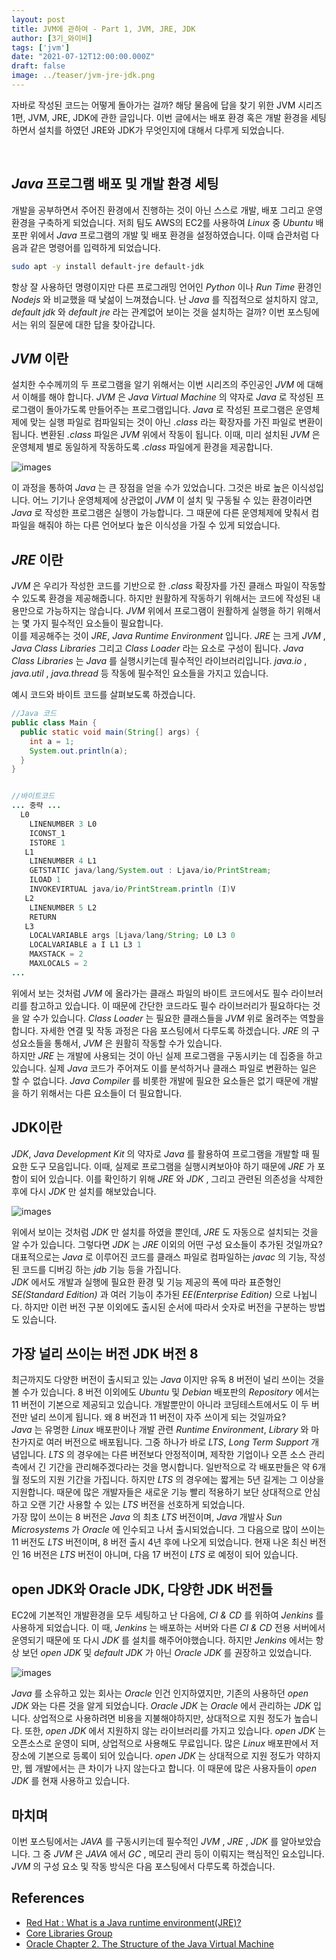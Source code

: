 ```yaml
---
layout: post  
title: JVM에 관하여 - Part 1, JVM, JRE, JDK
author: [3기_와이비]
tags: ['jvm']
date: "2021-07-12T12:00:00.000Z"
draft: false
image: ../teaser/jvm-jre-jdk.png
---
```


자바로 작성된 코드는 어떻게 돌아가는 걸까?
해당 물음에 답을 찾기 위한 JVM 시리즈 1편, JVM, JRE, JDK에 관한 글입니다.
이번 글에서는 배포 환경 혹은 개발 환경을 세팅하면서 설치를 하였던 JRE와 JDK가 무엇인지에 대해서 다루게 되었습니다.

<br/>

## _Java_ 프로그램 배포 및 개발 환경 세팅
개발을 공부하면서 주어진 환경에서 진행하는 것이 아닌 스스로 개발, 배포 그리고 운영 환경을 구축하게 되었습니다.
저희 팀도 AWS의 EC2를 사용하여 _Linux_ 중 _Ubuntu_ 배포판 위에서 _Java_ 프로그램의 개발 및 배포 환경을 설정하였습니다.
이때 습관처럼 다음과 같은 명령어를 입력하게 되었습니다.

``` bash
sudo apt -y install default-jre default-jdk
```

항상 잘 사용하던 명령이지만 다른 프로그래밍 언어인 _Python_ 이나 _Run Time_ 환경인 _Nodejs_ 와 비교했을 때 낯섦이 느껴졌습니다.
난 _Java_ 를 직접적으로 설치하지 않고, _default jdk_ 와 _default jre_ 라는 관계없어 보이는 것을 설치하는 걸까?
이번 포스팅에서는 위의 질문에 대한 답을 찾아갑니다.

## _JVM_ 이란
설치한 수수께끼의 두 프로그램을 알기 위해서는 이번 시리즈의 주인공인 _JVM_ 에 대해서 이해를 해야 합니다.
_JVM_ 은 _Java Virtual Machine_ 의 약자로 _Java_ 로 작성된 프로그램이 돌아가도록 만들어주는 프로그램입니다.
_Java_ 로 작성된 프로그램은 운영체제에 맞는 실행 파일로 컴파일되는 것이 아닌 _.class_ 라는 확장자를 가진 파일로 변환이 됩니다.
변환된 _.class_ 파일은 _JVM_ 위에서 작동이 됩니다.
이때, 미리 설치된 _JVM_ 은 운영체제 별로 동일하게 작동하도록 _.class_ 파일에게 환경을 제공합니다.

![images](../images/2021-07-12-jvm.png)

이 과정을 통하여 _Java_ 는 큰 장점을 얻을 수가 있었습니다.
그것은 바로 높은 이식성입니다. 
어느 기기나 운영체제에 상관없이 _JVM_ 이 설치 및 구동될 수 있는 환경이라면 _Java_ 로 작성한 프로그램은 실행이 가능합니다.
그 때문에 다른 운영체제에 맞춰서 컴파일을 해줘야 하는 다른 언어보다 높은 이식성을 가질 수 있게 되었습니다.

## _JRE_ 이란
_JVM_ 은 우리가 작성한 코드를 기반으로 한 _.class_ 확장자를 가진 클래스 파일이 작동할 수 있도록 환경을 제공해줍니다.
하지만 원활하게 작동하기 위해서는 코드에 작성된 내용만으로 가능하지는 않습니다.
_JVM_ 위에서 프로그램이 원활하게 실행을 하기 위해서는 몇 가지 필수적인 요소들이 필요합니다.  
이를 제공해주는 것이 _JRE_, _Java Runtime Environment_ 입니다.
_JRE_ 는 크게 _JVM_ , _Java Class Libraries_ 그리고 _Class Loader_ 라는 요소로 구성이 됩니다.
_Java Class Libraries_ 는 _Java_ 를 실행시키는데 필수적인 라이브러리입니다. 
_java.io_ , _java.util_ , _java.thread_ 등 작동에 필수적인 요소들을 가지고 있습니다.

예시 코드와 바이트 코드를 살펴보도록 하겠습니다.

```java
//Java 코드
public class Main {
  public static void main(String[] args) {
    int a = 1;
    System.out.println(a);
  }
}
```

```java

//바이트코드
... 중략 ...
  L0
    LINENUMBER 3 L0
    ICONST_1
    ISTORE 1
   L1
    LINENUMBER 4 L1
    GETSTATIC java/lang/System.out : Ljava/io/PrintStream;
    ILOAD 1
    INVOKEVIRTUAL java/io/PrintStream.println (I)V
   L2
    LINENUMBER 5 L2
    RETURN
   L3
    LOCALVARIABLE args [Ljava/lang/String; L0 L3 0
    LOCALVARIABLE a I L1 L3 1
    MAXSTACK = 2
    MAXLOCALS = 2
...
```

위에서 보는 것처럼 _JVM_ 에 올라가는 클래스 파일의 바이트 코드에서도 필수 라이브러리를 참고하고 있습니다.
이 때문에 간단한 코드라도 필수 라이브러리가 필요하다는 것을 알 수가 있습니다.
_Class Loader_ 는 필요한 클래스들을 _JVM_ 위로 올려주는 역할을 합니다.
자세한 연결 및 작동 과정은 다음 포스팅에서 다루도록 하겠습니다. 
_JRE_ 의 구성요소들을 통해서, _JVM_ 은 원활히 작동할 수가 있습니다.  
하지만 _JRE_ 는 개발에 사용되는 것이 아닌 실제 프로그램을 구동시키는 데 집중을 하고 있습니다.
실제 _Java_ 코드가 주어져도 이를 분석하거나 클래스 파일로 변환하는 일은 할 수 없습니다.
_Java Compiler_ 를 비롯한 개발에 필요한 요소들은 없기 때문에 개발을 하기 위해서는 다른 요소들이 더 필요합니다.

## JDK이란
_JDK_, _Java Development Kit_ 의 약자로 _Java_ 를 활용하여 프로그램을 개발할 때 필요한 도구 모음입니다.
이때, 실제로 프로그램을 실행시켜보아야 하기 때문에 _JRE_ 가 포함이 되어 있습니다.
이를 확인하기 위해 _JRE_ 와 _JDK_ , 그리고 관련된 의존성을 삭제한 후에 다시 _JDK_ 만 설치를 해보았습니다.

![images](../images/2021-07-12-jre-dependency.png)

위에서 보이는 것처럼 _JDK_ 만 설치를 하였을 뿐인데, _JRE_ 도 자동으로 설치되는 것을 알 수가 있습니다.
그렇다면 _JDK_ 는 _JRE_ 이외의 어떤 구성 요소들이 추가된 것일까요? 
대표적으로는 _Java_ 로 이루어진 코드를 클래스 파일로 컴파일하는 _javac_ 의 기능, 작성된 코드를 디버깅 하는 _jdb_ 기능 등을 가집니다.  
_JDK_ 에서도 개발과 실행에 필요한 환경 및 기능 제공의 폭에 따라 표준형인 _SE(Standard Edition)_ 과 여러 기능이 추가된 _EE(Enterprise Edition)_ 으로 나뉩니다.
하지만 이런 버전 구분 이외에도 출시된 순서에 따라서 숫자로 버전을 구분하는 방법도 있습니다.

## 가장 널리 쓰이는 버전 JDK 버전 8
최근까지도 다양한 버전이 출시되고 있는 _Java_ 이지만 유독 8 버전이 널리 쓰이는 것을 볼 수가 있습니다.
8 버전 이외에도 _Ubuntu_ 및 _Debian_ 배포판의 _Repository_ 에서는 11 버전이 기본으로 제공되고 있습니다.
개발뿐만이 아니라 코딩테스트에서도 이 두 버전만 널리 쓰이게 됩니다.
왜 8 버전과 11 버전이 자주 쓰이게 되는 것일까요?  
_Java_ 는 유명한 _Linux_ 배포판이나 개발 관련 _Runtime Environment_, _Library_ 와 마찬가지로 여러 버전으로 배포됩니다.
그중 하나가 바로 _LTS_, _Long Term Support_ 개념입니다.
_LTS_ 의 경우에는 다른 버전보다 안정적이며, 제작한 기업이나 오픈 소스 관리 측에서 긴 기간을 관리해주겠다라는 것을 명시합니다.
일반적으로 각 배포판들은 약 6개월 정도의 지원 기간을 가집니다.
하지만 _LTS_ 의 경우에는 짧게는 5년 길게는 그 이상을 지원합니다.
때문에 많은 개발자들은 새로운 기능 빨리 적용하기 보단 상대적으로 안심하고 오랜 기간 사용할 수 있는 _LTS_ 버전을 선호하게 되었습니다.  
가장 많이 쓰이는 8 버전은 _Java_ 의 최초 _LTS_ 버전이며, _Java_ 개발사 _Sun Microsystems_ 가 _Oracle_ 에 인수되고 나서 출시되었습니다.
그 다음으로 많이 쓰이는 11 버전도 _LTS_ 버전이며, 8 버전 출시 4년 후에 나오게 되었습니다.
현재 나온 최신 버전인 16 버전은 _LTS_ 버전이 아니며, 다음 17 버전이 _LTS_ 로 예정이 되어 있습니다.

## open JDK와 Oracle JDK, 다양한 JDK 버전들
EC2에 기본적인 개발환경을 모두 세팅하고 난 다음에, _CI & CD_ 를 위하여 _Jenkins_ 를 사용하게 되었습니다.
이 때, _Jenkins_ 는 배포하는 서버와 다른 _CI & CD_ 전용 서버에서 운영되기 때문에 또 다시 _JDK_ 를 설치를 해주어야했습니다.
하지만 _Jenkins_ 에서는 항상 보던 _open JDK_ 및 _default JDK_ 가 아닌 _Oracle JDK_ 를 권장하고 있었습니다.

![images](../images/2021-07-12-jenkins-jdk.png)

_Java_ 를 소유하고 있는 회사는 _Oracle_ 인건 인지하였지만, 기존의 사용하던 _open JDK_ 와는 다른 것을 알게 되었습니다.
_Oracle JDK_ 는 _Oracle_ 에서 관리하는 _JDK_ 입니다.
상업적으로 사용하려면 비용을 지불해야하지만, 상대적으로 지원 정도가 높습니다.
또한, _open JDK_ 에서 지원하지 않는 라이브러리를 가지고 있습니다.
_open JDK_ 는 오픈소스로 운영이 되며, 상업적으로 사용해도 무료입니다.
많은 _Linux_ 배포판에서 저장소에 기본으로 등록이 되어 있습니다.
_open JDK_ 는 상대적으로 지원 정도가 약하지만, 웹 개발에서는 큰 차이가 나지 않는다고 합니다.
이 때문에 많은 사용자들이 _open JDK_ 를 현재 사용하고 있습니다.

## 마치며
이번 포스팅에서는 _JAVA_ 를 구동시키는데 필수적인 _JVM_ , _JRE_ , _JDK_ 를 알아보았습니다.
그 중 _JVM_ 은 _JAVA_ 에서 _GC_ , 메모리 관리 등이 이뤄지는 핵심적인 요소입니다.
_JVM_ 의 구성 요소 및 작동 방식은 다음 포스팅에서 다루도록 하겠습니다.


## References
- [Red Hat : What is a Java runtime environment(JRE)?](https://www.redhat.com/en/topics/cloud-native-apps/what-is-a-Java-runtime-environment)
- [Core Libraries Group](http://openjdk.java.net/groups/core-libs/)
- [Oracle Chapter 2. The Structure of the Java Virtual Machine](https://docs.oracle.com/javase/specs/jvms/se8/html/jvms-2.html#jvms-2.12)
